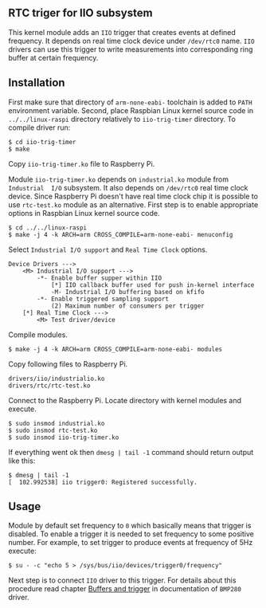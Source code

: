 ## RTC triger for IIO subsystem ##

This kernel module adds an `IIO` trigger that creates events at defined 
frequency. It depends on real time clock device under `/dev/rtc0` name. `IIO` 
drivers can use this trigger to write measurements into corresponding ring 
buffer at certain frequency. 

## Installation ##

First make sure that directory of `arm-none-eabi-` toolchain is added to `PATH` 
environment variable. Second, place Raspbian Linux kernel source code in 
`../../linux-raspi` directory relatively to `iio-trig-timer` directory. To 
compile driver run:

```
$ cd iio-trig-timer
$ make
```

Copy `iio-trig-timer.ko` file to Raspberry Pi.

Module `iio-trig-timer.ko` depends on `industrial.ko` module from `Industrial 
I/O` subsystem. It also depends on `/dev/rtc0` real time clock device. Since 
Raspberry Pi doesn't have real time clock chip it is possible to use 
`rtc-test.ko` module as an alternative. First step is to enable appropriate 
options in Raspbian Linux kernel source code.

```
$ cd ../../linux-raspi
$ make -j 4 -k ARCH=arm CROSS_COMPILE=arm-none-eabi- menuconfig
```

Select `Industrial I/O support` and `Real Time Clock` options.

```
Device Drivers --->
    <M> Industrial I/O support --->
        -*- Enable buffer supper within IIO
            [*] IIO callback buffer used for push in-kernel interface
            -M- Industrial I/O buffering based on kfifo
        -*- Enable triggered sampling support
            (2) Maximum number of consumers per trigger
    [*] Real Time Clock --->
        <M> Test driver/device
```

Compile modules.

```
$ make -j 4 -k ARCH=arm CROSS_COMPILE=arm-none-eabi- modules
```

Copy following files to Raspberry Pi.

```
drivers/iio/industrialio.ko
drivers/rtc/rtc-test.ko
```

Connect to the Raspberry Pi. Locate directory with kernel modules and execute.

```
$ sudo insmod industrial.ko
$ sudo insmod rtc-test.ko
$ sudo insmod iio-trig-timer.ko
```

If everything went ok then `dmesg | tail -1` command should return output like 
this:

```
$ dmesg | tail -1
[  102.992538] iio trigger0: Registered successfully.
```

## Usage ##

Module by default set frequency to `0` which basically means that trigger is 
disabled. To enable a trigger it is needed to set frequency to some positive 
number. For example, to set trigger to produce events at frequency of 5Hz 
execute:

```
$ su - -c "echo 5 > /sys/bus/iio/devices/trigger0/frequency"
``` 

Next step is to connect `IIO` driver to this trigger. For details about this 
procedure read chapter [Buffers and 
trigger](https://github.com/mpod/kernel-playground#buffers-and-triggers) in 
documentation of `BMP280` driver.
